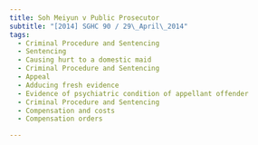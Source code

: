 ```yaml
---
title: Soh Meiyun v Public Prosecutor 
subtitle: "[2014] SGHC 90 / 29\_April\_2014"
tags:
  - Criminal Procedure and Sentencing
  - Sentencing
  - Causing hurt to a domestic maid
  - Criminal Procedure and Sentencing
  - Appeal
  - Adducing fresh evidence
  - Evidence of psychiatric condition of appellant offender
  - Criminal Procedure and Sentencing
  - Compensation and costs
  - Compensation orders

---
```


